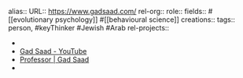 alias::
URL:: https://www.gadsaad.com/
rel-org::
role::
fields:: #[[evolutionary psychology]] #[[behavioural science]]
creations:: 
tags:: person, #keyThinker #Jewish #Arab 
rel-projects::

-
- [Gad Saad - YouTube](https://www.youtube.com/channel/UCLH7qUqM0PLieCVaHA7RegA)
- [Professor | Gad Saad](https://www.gadsaad.com/)
-